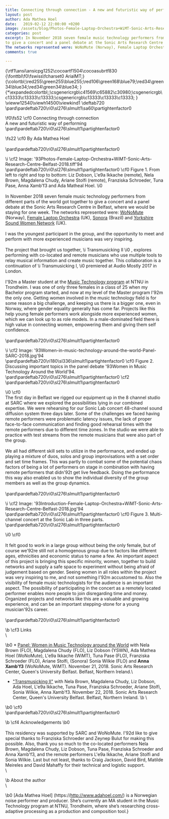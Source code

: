 ```yaml
---
title: Connecting through connection - A new and futuristic way of performing
layout: post
author: Ada Mathea Hoel
date:   2019-02-12 22:00:00 +0200
image: /assets/blog/Photos-Female-Laptop-Orchestra+WiMT-Sonic-Arts-Research-Centre-Belfast-2018.jpg
categories: post
excerpt: In November 2018 seven female music technology performers from different parts of the world got together 
to give a concert and a panel debate at the Sonic Arts Research Centre in Belfast, where we would be staying for one week. 
The networks represented were: WoNoMute (Norway), Female Laptop Orchestra (UK), Sonora (Brazil) and Yorkshire Sound Women Network (UK).  
comments: true

---
```



{\rtf1\ansi\ansicpg1252\cocoartf1504\cocoasubrtf830
{\fonttbl\f0\fswiss\fcharset0 ArialMT;}
{\colortbl;\red255\green255\blue255;\red106\green168\blue79;\red34\green34\blue34;\red34\green34\blue34;
}
{\*\expandedcolortbl;;\csgenericrgb\c41569\c65882\c30980;\csgenericrgb\c13333\c13333\c13333;\csgenericrgb\c13333\c13333\c13333;
}
\vieww12540\viewh14500\viewkind1
\deftab720
\pard\pardeftab720\ri0\sl276\slmult1\sa60\partightenfactor0

\f0\fs52 \cf0 Connecting through connection \
A new and futuristic way of performing\
\pard\pardeftab720\ri0\sl276\slmult1\partightenfactor0

\fs22 \cf0 By Ada Mathea Hoel\
\
\pard\pardeftab720\ri0\sl276\slmult1\partightenfactor0

\i \cf2 Image: \'93Photos-Female-Laptop-Orchestra+WiMT-Sonic-Arts-Research-Centre-Belfast-2018.tiff\'94\
\pard\pardeftab720\ri0\sl276\slmult1\partightenfactor0
\cf0 Figure 1. From left to right and top to bottom: Liz Dobson, L\'e9a Ikkache (remote), Nela Brown, Magdalena Chudy, Ariane Stolfi (remote), Franziska Schroeder, Tuna Pase, Anna Xamb\'f3 and Ada Matheal Hoel.
\i0 \
\
In November 2018 seven female music technology performers from different parts of the world got together to give a concert and a panel debate at the Sonic Arts Research Centre in Belfast, where we would be staying for one week. The networks represented were: [WoNoMute](http://wonomute.no/) (Norway), [Female Laptop Orchestra](https://femalelaptoporchestra.wordpress.com/) (UK), [Sonora](http://www.sonora.me/) (Brazil) and [Yorkshire Sound Women Network](https://yorkshiresoundwomen.com/) (UK). \
\
I was the youngest participant in the group, and the opportunity to meet and perform with more experienced musicians was very inspiring.\
\
The project that brought us together, 
\i Transmusicking II
\i0 , explores performing with co-located and remote musicians who use multiple tools to relay musical information and create music together. This collaboration is a continuation of 
\i Transmusicking I,
\i0  premiered at Audio Mostly 2017 in London.\
\
I\'92m a Master student at the [Music Technology program](https://www.ntnu.edu/studies/mmust) at NTNU in Trondheim. I was one of only three females in a class of 25 when my Bachelor program started, and now at my level of the Master program I\'92m the only one. Getting women involved in the music technology field is for some reason a big challenge, and keeping us there is a bigger one, even in Norway, where gender equality generally has come far. Projects like this help young female performers work alongside more experienced women, which we can look up to as role models. In a male-dominated field there is high value in connecting women, empowering them and giving them self confidence.\
\
\pard\pardeftab720\ri0\sl276\slmult1\partightenfactor0

\i \cf2 Image: \'93Women-in-music-technology-around-the-world-Panel-SARC-2018.jpg\'94\
\pard\pardeftab720\ri180\sl336\slmult1\partightenfactor0
\cf0 Figure 2. Discussing important topics in the panel debate \'93Women in Music Technology Around the World\'94.\
\pard\pardeftab720\ri0\sl276\slmult1\partightenfactor0
\cf2 \
\pard\pardeftab720\ri0\sl276\slmult1\partightenfactor0

\i0 \cf0 \
The first day in Belfast we rigged our equipment up in the 8 channel studio at SARC where we explored the possibilities lying in our combined expertise. We were rehearsing for our Sonic Lab concert 48-channel sound diffusion system three days later. Some of the challenges we faced having remote performers were problematic latency issues, the lack of proper face-to-face communication and finding good rehearsal times with the remote performers due to different time zones. In the studio we were able to practice with test streams from the remote musicians that were also part of the group.\
\
We all had different skill sets to utilize in the performance, and ended up playing a mixture of duos, solos and group improvisations with a set order and set time frames. This was partly to combat some of the potential chaos factors of being a lot of performers on stage in combination with having remote performers that didn\'92t get live feedback. Doing the performance this way also enabled us to show the individual diversity of the group members as well as the group dynamics.\
\
\pard\pardeftab720\ri0\sl276\slmult1\partightenfactor0

\i \cf2 Image: \'93Introduction-Female-Laptop-Orchestra+WiMT-Sonic-Arts-Research-Centre-Belfast-2018.jpg\'94\
\pard\pardeftab720\ri0\sl276\slmult1\partightenfactor0
\cf0 Figure 3. Multi-channel concert at the Sonic Lab in three parts.\
\pard\pardeftab720\ri0\sl276\slmult1\partightenfactor0

\i0 \cf0 \
\
It felt good to work in a large group without being the only female, but of course we\'92re still not a homogenous group due to factors like different ages, ethnicities and economic status to name a few. An important aspect of this project is bringing this specific minority, women, together to build networks and supply a safe space to experiment without being afraid of judgement based on gender. Seeing women in all roles within the project was very inspiring to me, and not something I\'92m accustomed to. Also the visibility of female music technologists for the audience is an important aspect. The possibility of participating in the concert as a remotely located performer enables more people to join disregarding time and money. Organized projects and networks like this are a valuable and growing experience, and can be an important stepping-stone for a young musician\'92s career.\
\
\pard\pardeftab720\ri0\sl276\slmult1\partightenfactor0

\b \cf3 Links\
\

\b0 * [Panel: Women in Music Technology around the World](https://www.facebook.com/qubmusicteam/videos/726209934444608/) with Nela Brown (FLO), Magdalena Chudy (FLO), Liz Dobson (YSWN), Ada Mathea Hoel (WoNoMute), L\'e9a Ikkache (WiMT), Tuna Pase (FLO), Franziska Schroeder (FLO), Ariane Stolfi, (Sonora) Sonia Wilkie (FLO) and <strong>Anna Xamb\'f3</strong> (WoNoMute, WiMT). November 21, 2018. Sonic Arts Research Center, Queen's University Belfast. Belfast, Northern Ireland.\
* ["Transmusicking II"](https://www.facebook.com/qubmusicteam/videos/1161348217356186/) with Nela Brown, Magdalena Chudy, Liz Dobson, Ada Hoel, L\'e9a Ikkache, Tuna Pase, Franziska Schroeder, Ariane Stolfi, Sonia Wilkie, Anna Xamb\'f3. November 22, 2018. Sonic Arts Research Center, Queen's University Belfast. Belfast, Northern Ireland.
\b \

\b0 \cf0 \
\pard\pardeftab720\ri0\sl276\slmult1\partightenfactor0

\b \cf4 Acknowledgements
\b0 \
\
This residency was supported by SARC and WoNoMute. I\'92d like to give special thanks to Franziska Schroeder and Zeynep Bulut for making this possible. Also, thank you so much to the co-located performers Nela Brown, Magdalena Chudy, Liz Dobson, Tuna Pase, Franziska Schroeder and Anna Xamb\'f3, and the remote performers L\'e9a Ikkache, Ariane Stolfi and Sonia Wilkie. Last but not least, thanks to Craig Jackson, David Bird, Matilde Meireles and David Mahaffy for their technical and logistic support.\
\

\b About the author\
\

\b0 [Ada Mathea Hoel] (https://http://www.adahoel.com/) is a Norwegian noise performer and producer. She’s currently an MA student in the Music Technology program at NTNU, Trondheim, where she’s researching cross-adaptive processing as a production and composition tool.}
